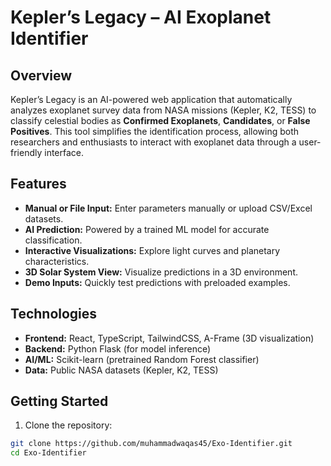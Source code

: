 # Kepler’s Legacy – AI Exoplanet Identifier


## Overview
Kepler’s Legacy is an AI-powered web application that automatically analyzes exoplanet survey data from NASA missions (Kepler, K2, TESS) to classify celestial bodies as **Confirmed Exoplanets**, **Candidates**, or **False Positives**. This tool simplifies the identification process, allowing both researchers and enthusiasts to interact with exoplanet data through a user-friendly interface.

## Features
- **Manual or File Input:** Enter parameters manually or upload CSV/Excel datasets.
- **AI Prediction:** Powered by a trained ML model for accurate classification.
- **Interactive Visualizations:** Explore light curves and planetary characteristics.
- **3D Solar System View:** Visualize predictions in a 3D environment.
- **Demo Inputs:** Quickly test predictions with preloaded examples.

## Technologies
- **Frontend:** React, TypeScript, TailwindCSS, A-Frame (3D visualization)
- **Backend:** Python Flask (for model inference)
- **AI/ML:** Scikit-learn (pretrained Random Forest classifier)
- **Data:** Public NASA datasets (Kepler, K2, TESS)

## Getting Started
1. Clone the repository:
```bash
git clone https://github.com/muhammadwaqas45/Exo-Identifier.git
cd Exo-Identifier
